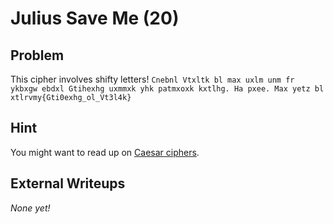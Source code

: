 # Julius Save Me (20)

## Problem

This cipher involves shifty letters! `Cnebnl Vtxltk bl max uxlm unm fr ykbxgw ebdxl Gtihexhg uxmmxk yhk patmxoxk kxtlhg. Ha pxee. Max yetz bl xtlrvmy{Gti0exhg_ol_Vt3l4k}`

## Hint

You might want to read up on [Caesar ciphers](https://en.wikipedia.org/wiki/Caesar_cipher).

## External Writeups

*None yet!*